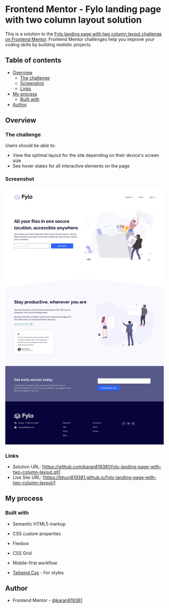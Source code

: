 # Frontend Mentor - Fylo landing page with two column layout solution

This is a solution to the [Fylo landing page with two column layout challenge on Frontend Mentor](https://www.frontendmentor.io/challenges/fylo-landing-page-with-two-column-layout-5ca5ef041e82137ec91a50f5). Frontend Mentor challenges help you improve your coding skills by building realistic projects. 

## Table of contents

- [Overview](#overview)
  - [The challenge](#the-challenge)
  - [Screenshot](#screenshot)
  - [Links](#links)
- [My process](#my-process)
  - [Built with](#built-with)
- [Author](#author)

## Overview

### The challenge

Users should be able to:

- View the optimal layout for the site depending on their device's screen size
- See hover states for all interactive elements on the page

### Screenshot

![](./design/desktop-design.jpg)

### Links

- Solution URL: [https://github.com/karan819381/fylo-landing-page-with-two-column-layout.git]
- Live Site URL: [https://bhuvi819381.github.io/fylo-landing-page-with-two-column-layout/]

## My process

### Built with

- Semantic HTML5 markup
- CSS custom properties
- Flexbox
- CSS Grid
- Mobile-first workflow

- [Tailwind Css](https://tailwindcss.com/) - For styles

## Author

- Frontend Mentor - [@karan819381](https://www.frontendmentor.io/profile/karan819381)
